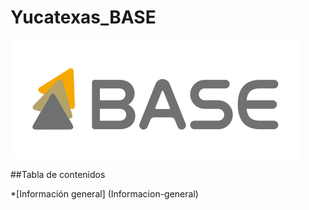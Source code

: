 # Yucatexas_BASE

![Logo](./icono-base.svg)

##Tabla de contenidos

*[Información general] (Informacion-general)
